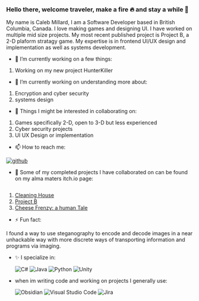 ### Hello there, welcome traveler, make a fire 🔥 and stay a while 👋

My name is Caleb Millard, I am a Software Developer based in British Columbia, Canada. I love making games and designing UI. I have worked on multiple mid size projects. My most recent published project is Project B, a 2-D plaform stratagy game. My expertise is in frontend UI/UX design and implementation as well as systems development.

- 🔭 I’m currently working on a few things:
1. Working on my new project HunterKiller

- 🌱 I’m currently working on understanding more about:
1. Encryption and cyber security
2. systems design

- 👯 Things I might be interested in collaborating on:
1. Games specifically 2-D, open to 3-D but less experienced
2. Cyber security projects
3. UI UX Design or implementation

- 📫 How to reach me: 

[![github](https://img.shields.io/badge/GitHub-000000?style=for-the-badge&logo=GitHub&logoColor=white)](https://github.com/EmergingEclipse)
[![<Badge Name>](https://img.shields.io/badge/LinkedIn-0077B5?style=for-the-badge&logo=linkedin&logoColor=white)](https://www.linkedin.com/in/caleb-millard-b51438234/)
[![<Badge Name>](https://img.shields.io/badge/Discord-5865F2?style=for-the-badge&logo=discord&logoColor=white)](https://discord.gg/v7aNAzHUSr)


- 💬 Some of my completed projects I have collaborated on can be found on my alma maters itch.io page:

[![<Badge Name>](https://img.shields.io/badge/Itch.io-FA5C5C?style=for-the-badge&logo=itchdotio&logoColor=white)](https://twugame.itch.io/)  

1. [Cleaning House](https://twugame.itch.io/cleaning-house)
2. [Project B](https://twugame.itch.io/project-b)
3. [Cheese Frenzy: a human Tale](https://emergingeclipse.itch.io/cheese-frenzy-a-human-tale)

- ⚡ Fun fact:

I found a way to use steganography to encode and decode images in a near unhackable way with more discrete ways of transporting information and programs via imaging.

  
- ✨ I specialize in:
  
  ![C#](https://img.shields.io/badge/c%23-%23239120.svg?style=for-the-badge&logo=c-sharp&logoColor=white)
  ![Java](https://img.shields.io/badge/java-%23ED8B00.svg?style=for-the-badge&logo=openjdk&logoColor=white)
  ![Python](https://img.shields.io/badge/python-3670A0?style=for-the-badge&logo=python&logoColor=ffdd54)
  ![Unity](https://img.shields.io/badge/unity-%23000000.svg?style=for-the-badge&logo=unity&logoColor=white)
  
- when im writing code and working on projects I generally use:  
  
  ![Obsidian](https://img.shields.io/badge/Obsidian-%23483699.svg?style=for-the-badge&logo=obsidian&logoColor=white)
  ![Visual Studio Code](https://img.shields.io/badge/Visual%20Studio%20Code-0078d7.svg?style=for-the-badge&logo=visual-studio-code&logoColor=white)
  ![Jira](https://img.shields.io/badge/jira-%230A0FFF.svg?style=for-the-badge&logo=jira&logoColor=white)
  
  
  
<!--
**EmergingEclipse/EmergingEclipse** is a ✨ _special_ ✨ repository because its `README.md` (this file) appears on your GitHub profile.

Here are some ideas to get you started:

- 🔭 I’m currently working on ...
- 🌱 I’m currently learning ...
- 👯 I’m looking to collaborate on ...
- 🤔 I’m looking for help with ...
- 💬 Ask me about ...
- 📫 How to reach me: ...
- 😄 Pronouns: ...
- ⚡ Fun fact: ...
-->
